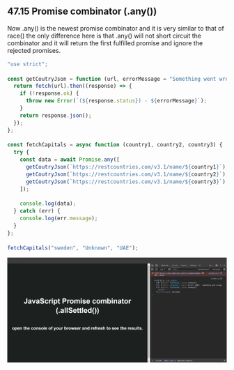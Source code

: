 ## 47.15 Promise combinator (.any())

Now .any() is the newest promise combinator and it is very similar to that of race() the only difference here is that .any() will not short circuit the combinator and it will return the first fulfilled promise and ignore the rejected promises.

```javascript
"use strict";

const getCoutryJson = function (url, errorMessage = "Something went wrong!") {
  return fetch(url).then((response) => {
    if (!response.ok) {
      throw new Error(`(${response.status}) - ${errorMessage}`);
    }
    return response.json();
  });
};

const fetchCapitals = async function (country1, country2, country3) {
  try {
    const data = await Promise.any([
      getCoutryJson(`https://restcountries.com/v3.1/name/${country1}`),
      getCoutryJson(`https://restcountries.com/v3.1/name/${country2}`),
      getCoutryJson(`https://restcountries.com/v3.1/name/${country3}`),
    ]);

    console.log(data);
  } catch (err) {
    console.log(err.message);
  }
};

fetchCapitals("sweden", "Unknown", "UAE");
```

![any image (47-Async javascript/47.15-Promise combinator .any()/images/any.png)](<https://github.com/Akhil-Selukar/Complete-JavaScript-Notes/blob/master/47-Async%20javascript/47.14-Promise%20combinator%20.allSettled()/images/allSettled.png>)
